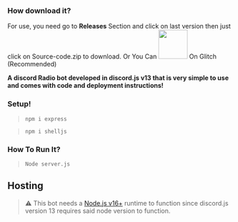 

### **How download it?**
For use, you need go to __Releases__ Section and click on last version
then just click on Source-code.zip to download. Or You Can <a href="https://glitch.com/edit/#!/import/github/pooriyaYT1374/discord-radio-bot"><img src="https://cdn.discordapp.com/attachments/995613566965133322/1018441351043485706/Untitled.png?size=4096" style="width:65px"></a> On Glitch (Recommended)


**A discord Radio bot developed in discord.js v13 that is very simple to use and comes with code and deployment instructions!**


### **Setup!**
> `npm i express`

> `npm i shelljs`


### **How To Run It?**
> `Node server.js`

## Hosting
> ⚠  This bot needs a [Node.js v16+](https://nodejs.org/en/blog/release/v16.0.0/)  runtime to function since discord.js version 13 requires said node version to function.
